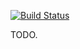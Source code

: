 [![Build Status](https://travis-ci.org/jdupuy/opengl-framework.svg?branch=master)](https://travis-ci.org/jdupuy/opengl-framework)

TODO.
